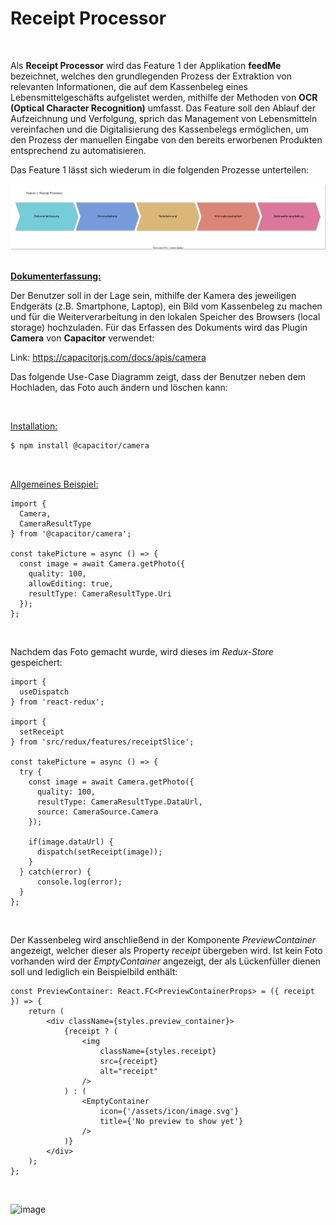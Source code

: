 # Receipt Processor

<br/>

Als **Receipt Processor** wird das Feature 1 der Applikation **feedMe** bezeichnet, welches den grundlegenden Prozess der Extraktion von relevanten Informationen,
die auf dem Kassenbeleg eines Lebensmittelgeschäfts aufgelistet werden, mithilfe der Methoden von **OCR (Optical Character Recognition)** umfasst. Das Feature soll 
den Ablauf der Aufzeichnung und Verfolgung, sprich das Management von Lebensmitteln vereinfachen und die Digitalisierung des Kassenbelegs ermöglichen, um den Prozess
der manuellen Eingabe von den bereits erworbenen Produkten entsprechend zu automatisieren.

Das Feature 1 lässt sich wiederum in die folgenden Prozesse unterteilen:

<div align="center">
  <img src="./documentation/diagrams/feature1_process.svg"/>
</div>

<br/>

**<ins>Dokumenterfassung:</ins>**

Der Benutzer soll in der Lage sein, mithilfe der Kamera des jeweiligen Endgeräts (z.B. Smartphone, Laptop), ein Bild vom Kassenbeleg zu machen und für die
Weiterverarbeitung in den lokalen Speicher des Browsers (local storage) hochzuladen. Für das Erfassen des Dokuments wird das Plugin **Camera** von **Capacitor**
verwendet:

Link: https://capacitorjs.com/docs/apis/camera

Das folgende Use-Case Diagramm zeigt, dass der Benutzer neben dem Hochladen, das Foto auch ändern und löschen kann:

<br/>

<ins>Installation:</ins>

```bash
$ npm install @capacitor/camera
```

<br/>

<ins>Allgemeines Beispiel:</ins>

```TSX
import { 
  Camera, 
  CameraResultType 
} from '@capacitor/camera';

const takePicture = async () => {
  const image = await Camera.getPhoto({
    quality: 100,
    allowEditing: true,
    resultType: CameraResultType.Uri
  });
};
```

<br/>

Nachdem das Foto gemacht wurde, wird dieses im *Redux-Store* gespeichert:

```TSX
import {
  useDispatch
} from 'react-redux';

import {
  setReceipt
} from 'src/redux/features/receiptSlice';

const takePicture = async () => {
  try {
    const image = await Camera.getPhoto({
      quality: 100,
      resultType: CameraResultType.DataUrl,
      source: CameraSource.Camera
    });
    
    if(image.dataUrl) {
      dispatch(setReceipt(image));
    }
  } catch(error) {
      console.log(error);
  }
};
```

<br/>

Der Kassenbeleg wird anschließend in der Komponente *PreviewContainer* angezeigt, welcher dieser als Property *receipt* übergeben wird. 
Ist kein Foto vorhanden wird der *EmptyContainer* angezeigt, der als Lückenfüller dienen soll und lediglich ein Beispielbild enthält:

```TSX
const PreviewContainer: React.FC<PreviewContainerProps> = ({ receipt }) => {
    return (
        <div className={styles.preview_container}>
            {receipt ? (
                <img 
                    className={styles.receipt} 
                    src={receipt} 
                    alt="receipt" 
                />
            ) : (
                <EmptyContainer
                    icon={'/assets/icon/image.svg'}
                    title={'No preview to show yet'}
                />
            )}
        </div>
    );
};
```
<br/> 

![image](https://user-images.githubusercontent.com/93816646/149337823-886459b0-3779-45c1-9865-643dc6376a80.png)

<ins> </ins>



